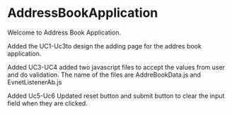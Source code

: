 # AddressBookApplication
Welcome to Address Book Application.

Added the UC1-Uc3to design the adding page for the addres book application.


Added UC3-UC4 added two javascript files to accept the values from user and do validation. The name of the files are AddreBookData.js and EvnetListenerAb.js


Added Uc5-Uc6 Updated reset button and submit button to clear the input field when they are clicked.

